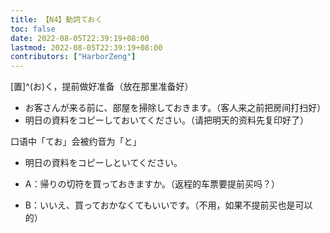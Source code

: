 ```yaml
---
title: 【N4】動詞ておく
toc: false
date: 2022-08-05T22:39:19+08:00
lastmod: 2022-08-05T22:39:19+08:00
contributors: ["HarborZeng"]
---
```


[置]^(お)く，提前做好准备（放在那里准备好）

- お客さんが来る前に、部屋を掃除しておきます。（客人来之前把房间打扫好）
- 明日の資料をコピーしておいてください。（请把明天的资料先复印好了）

口语中「てお」会被约音为「と」

- 明日の資料をコピーしといてください。

- A：帰りの切符を買っておきますか。（返程的车票要提前买吗？）
- B：いいえ、買っておかなくてもいいです。（不用，如果不提前买也是可以的）

